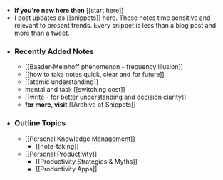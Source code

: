 - **If you're new here then** [[start here]]
- I post updates as [[snippets]] here. These notes time sensitive and relevant to present trends. Every snippet is less than a blog post and more than a tweet. 
- ### Recently Added Notes
    - [[Baader-Meinhoff phenomenon - frequency illusion]]
    - [[how to take notes quick, clear and for future]] 
    - [[atomic understanding]]
    - mental and task [[switching cost]]
    - [[write - for better understanding and decision clarity]]
    - **for more, visit**  [[Archive of Snippets]]
- ### Outline Topics
    - [[Personal Knowledge Management]]
        - [[note-taking]]
    - [[Personal Productivity]] 
        - [[Productivity Strategies & Myths]]
        - [[Productivity Apps]]
